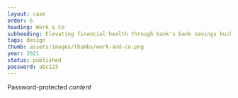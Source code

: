 ```yaml
---
layout: case
order: 6
heading: Work & Co
subheading: Elevating financial health through bank's bank savings buckets
tags: design
thumb: assets/images/thumbs/work-and-co.png
year: 2021
status: published
password: abc123
---
```


Password-protected *content*
